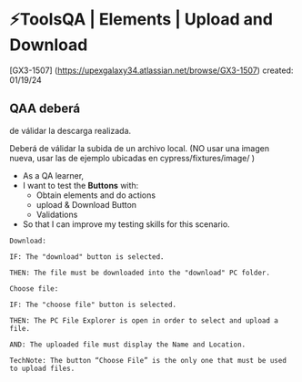 # ⚡️ToolsQA | Elements | Upload and Download

[GX3-1507] (https://upexgalaxy34.atlassian.net/browse/GX3-1507) created: 01/19/24

## **QAA deberá**

de válidar la descarga realizada.

Deberá de válidar la subida de un archivo local. (NO usar una imagen nueva, usar las de ejemplo ubicadas en cypress/fixtures/image/ )

-   As a QA learner,
-   I want to test the **Buttons** with:
    -   Obtain elements and do actions
    -   upload & Download Button
    -   Validations
-   So that I can improve my testing skills for this scenario.

```feature
Download:

IF: The "download" button is selected.

THEN: The file must be downloaded into the "download" PC folder.

Choose file:

IF: The "choose file" button is selected.

THEN: The PC File Explorer is open in order to select and upload a file.

AND: The uploaded file must display the Name and Location.

TechNote: The button “Choose File” is the only one that must be used to upload files.
```
